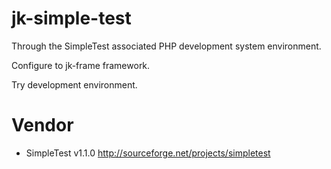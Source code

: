 jk-simple-test
==============

Through the SimpleTest associated PHP development system environment.

Configure to jk-frame framework. 

Try development environment.

Vendor
=============

* SimpleTest v1.1.0 http://sourceforge.net/projects/simpletest
